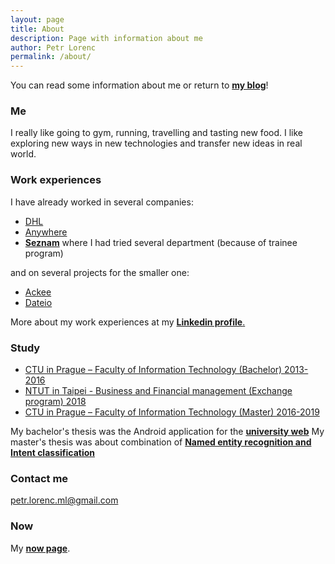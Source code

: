 ```yaml
---
layout: page
title: About
description: Page with information about me
author: Petr Lorenc
permalink: /about/
---
```


You can read some information about me or return to **<a href="/blog">my blog</a>**!

### Me

I really like going to gym, running, travelling and tasting new food. I like exploring new ways in new technologies and transfer new ideas in real world. 

### Work experiences

I have already worked in several companies:
* [DHL](http://www.dhl.cz/en.html)
* [Anywhere](https://www.anywhere.cz/)
* [**Seznam**](https://onas.seznam.cz/en/) where I had tried several department (because of trainee program)

and on several projects for the smaller one:

* [Ackee](https://www.ackee.cz/en)
* [Dateio](https://www.bloomberg.com/research/stocks/private/snapshot.asp?privcapId=309596204)

More about my work experiences at my <a href="https://www.linkedin.com/in/petr-lorenc-34191ba7/">**Linkedin profile**.</a>

### Study

* [CTU in Prague – Faculty of Information Technology (Bachelor) 2013-2016](http://fit.cvut.cz/)
* [NTUT in Taipei - Business and Financial management (Exchange program) 2018](https://www-en.ntut.edu.tw/bin/home.php)
* [CTU in Prague – Faculty of Information Technology (Master) 2016-2019](http://fit.cvut.cz/)

My bachelor's thesis was the Android application for the [**university web**](https://ssp.fit.cvut.cz/)
My master's thesis was about combination of <a href="/Masters">**Named entity recognition and Intent classification**</a>

### Contact me

[petr.lorenc.ml@gmail.com](mailto:petr.lorenc.ml@gmail.com)

### Now

My <a href="/now">**now page**</a>.